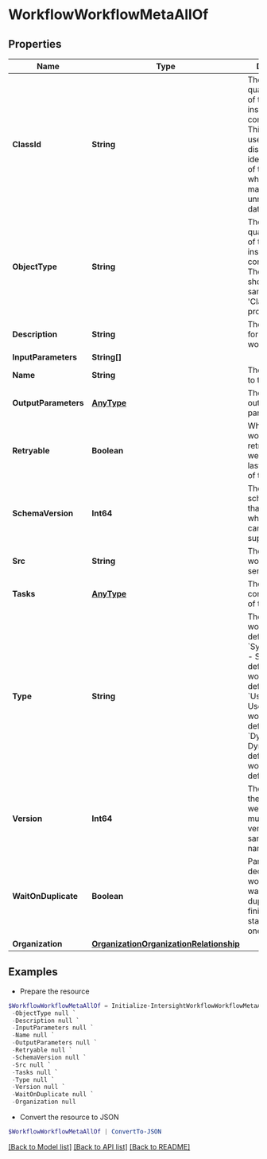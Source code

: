 # WorkflowWorkflowMetaAllOf
## Properties

Name | Type | Description | Notes
------------ | ------------- | ------------- | -------------
**ClassId** | **String** | The fully-qualified name of the instantiated, concrete type. This property is used as a discriminator to identify the type of the payload when marshaling and unmarshaling data. | [default to "workflow.WorkflowMeta"]
**ObjectType** | **String** | The fully-qualified name of the instantiated, concrete type. The value should be the same as the &#39;ClassId&#39; property. | [default to "workflow.WorkflowMeta"]
**Description** | **String** | The description for the workflow. | [optional] 
**InputParameters** | **String[]** |  | [optional] 
**Name** | **String** | The name given to the workflow. | [optional] 
**OutputParameters** | [**AnyType**](.md) | The workflow output parameters. | [optional] 
**Retryable** | **Boolean** | When true, this workflow can be retried for 2 weeks since the last modification of the workflow. | [optional] [default to $false]
**SchemaVersion** | **Int64** | The Conductor schema version that decides what attribute can be supported. | [optional] 
**Src** | **String** | The src is workflow owner service. | [optional] 
**Tasks** | [**AnyType**](.md) | The tasks contained inside of the workflow. | [optional] 
**Type** | **String** | The type of workflow definition. * &#x60;SystemDefined&#x60; - System defined workflow definition. * &#x60;UserDefined&#x60; - User defined workflow definition. * &#x60;Dynamic&#x60; - Dynamically defined workflow definition. | [optional] [default to "SystemDefined"]
**Version** | **Int64** | The version for the workflow so we can support multiple versions for the same workflow name. | [optional] [default to 1]
**WaitOnDuplicate** | **Boolean** | Parameter decides if workflows will wait for a duplicate to finish before starting a new one. | [optional] 
**Organization** | [**OrganizationOrganizationRelationship**](OrganizationOrganizationRelationship.md) |  | [optional] 

## Examples

- Prepare the resource
```powershell
$WorkflowWorkflowMetaAllOf = Initialize-IntersightWorkflowWorkflowMetaAllOf  -ClassId null `
 -ObjectType null `
 -Description null `
 -InputParameters null `
 -Name null `
 -OutputParameters null `
 -Retryable null `
 -SchemaVersion null `
 -Src null `
 -Tasks null `
 -Type null `
 -Version null `
 -WaitOnDuplicate null `
 -Organization null
```

- Convert the resource to JSON
```powershell
$WorkflowWorkflowMetaAllOf | ConvertTo-JSON
```

[[Back to Model list]](../README.md#documentation-for-models) [[Back to API list]](../README.md#documentation-for-api-endpoints) [[Back to README]](../README.md)

